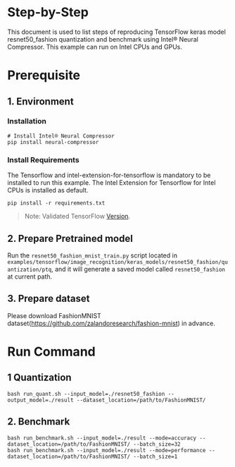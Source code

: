 Step-by-Step
============

This document is used to list steps of reproducing TensorFlow keras model resnet50_fashion quantization and benchmark using Intel® Neural Compressor.
This example can run on Intel CPUs and GPUs.


# Prerequisite

## 1. Environment

### Installation
```shell
# Install Intel® Neural Compressor
pip install neural-compressor
```

### Install Requirements
The Tensorflow and intel-extension-for-tensorflow is mandatory to be installed to run this example.
The Intel Extension for Tensorflow for Intel CPUs is installed as default.
```shell
pip install -r requirements.txt
```
> Note: Validated TensorFlow [Version](/docs/source/installation_guide.md#validated-software-environment).

## 2. Prepare Pretrained model

Run the `resnet50_fashion_mnist_train.py` script located in `examples/tensorflow/image_recognition/keras_models/resnet50_fashion/quantization/ptq`, and it will generate a saved model called `resnet50_fashion` at current path.

## 3. Prepare dataset

Please download FashionMNIST dataset(https://github.com/zalandoresearch/fashion-mnist) in advance.


# Run Command
## 1 Quantization
  ```shell
  bash run_quant.sh --input_model=./resnet50_fashion --output_model=./result --dataset_location=/path/to/FashionMNIST/
  ```

## 2. Benchmark
  ```shell
  bash run_benchmark.sh --input_model=./result --mode=accuracy --dataset_location=/path/to/FashionMNIST/ --batch_size=32
  bash run_benchmark.sh --input_model=./result --mode=performance --dataset_location=/path/to/FashionMNIST/ --batch_size=1
  ```
